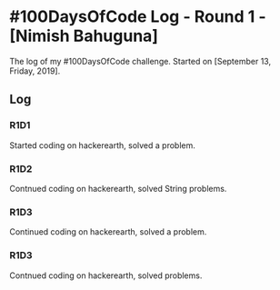 # #100DaysOfCode Log - Round 1 - [Nimish Bahuguna]

The log of my #100DaysOfCode challenge. Started on [September 13, Friday, 2019].

## Log

### R1D1 
Started coding on hackerearth, solved a problem.
### R1D2 
Contnued coding on hackerearth, solved String problems.
### R1D3 
Continued coding on hackerearth, solved a problem.
### R1D3
Contnued coding on hackerearth, solved  problems.
